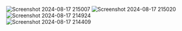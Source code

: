 
![Screenshot 2024-08-17 215007](https://github.com/user-attachments/assets/f85a576f-12d3-49a6-aae0-0d6d610d00bd)
![Screenshot 2024-08-17 215020](https://github.com/user-attachments/assets/4af7c670-53f8-45c1-9efc-6ddb1acad731)
![Screenshot 2024-08-17 214924](https://github.com/user-attachments/assets/510e0321-4f07-4ce5-80da-b24f7faa414d)  
![Screenshot 2024-08-17 214409](https://github.com/user-attachments/assets/0aa67fa8-fa38-45a5-b007-0d274542ffce)
